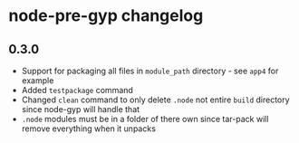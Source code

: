# node-pre-gyp changelog

## 0.3.0

 - Support for packaging all files in `module_path` directory - see `app4` for example
 - Added `testpackage` command
 - Changed `clean` command to only delete `.node` not entire `build` directory since node-gyp will handle that
 - `.node` modules must be in a folder of there own since tar-pack will remove everything when it unpacks

